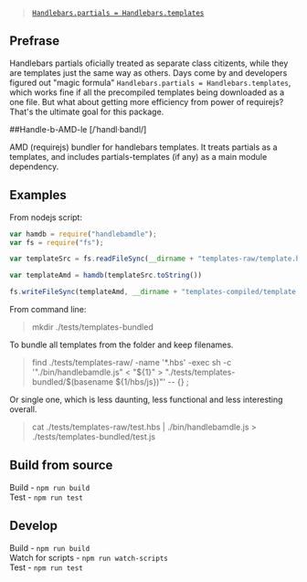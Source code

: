 >[`Handlebars.partials = Handlebars.templates`](https://stackoverflow.com/a/21173410https://stackoverflow.com/a/21173410)

## Prefrase

Handlebars partials oficially treated as separate class citizents, while they are templates just the same way as others. Days come by and developers figured out "magic formula" `Handlebars.partials = Handlebars.templates`, which works fine if all the precompiled templates being downloaded as a one file.
But what about getting more efficiency from power of requirejs? That's the ultimate goal for this package.

##Handle-b-AMD-le [/ˈhandl·bandl/]

AMD (requirejs) bundler for handlebars templates. It treats partials as a templates, and includes partials-templates (if any) as a main module dependency.

## Examples

From nodejs script:

````js
var hamdb = require("handlebamdle");
var fs = require("fs");

var templateSrc = fs.readFileSync(__dirname + "templates-raw/template.hbs");

var templateAmd = hamdb(templateSrc.toString())

fs.writeFileSync(templateAmd, __dirname + "templates-compiled/template.hbs.js");

````

From command line:

> mkdir ./tests/templates-bundled

To bundle all templates from the folder and keep filenames.

> find ./tests/templates-raw/ -name '*.hbs' -exec sh -c '"./bin/handlebamdle.js" < "${1}" > "./tests/templates-bundled/$(basename ${1/hbs/js})"' -- {} \;

Or single one, which is less daunting, less functional and less interesting overall.

> cat ./tests/templates-raw/test.hbs | ./bin/handlebamdle.js > ./tests/templates-bundled/test.js

## Build from source

Build - `npm run build`  
Test - `npm run test`

## Develop

Build - `npm run build`  
Watch for scripts - `npm run watch-scripts`  
Test - `npm run test`
